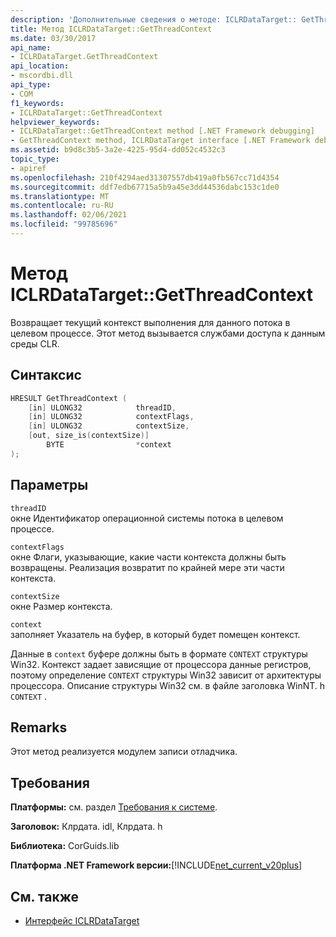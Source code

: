 ```yaml
---
description: 'Дополнительные сведения о методе: ICLRDataTarget:: GetThreadContext'
title: Метод ICLRDataTarget::GetThreadContext
ms.date: 03/30/2017
api_name:
- ICLRDataTarget.GetThreadContext
api_location:
- mscordbi.dll
api_type:
- COM
f1_keywords:
- ICLRDataTarget::GetThreadContext
helpviewer_keywords:
- ICLRDataTarget::GetThreadContext method [.NET Framework debugging]
- GetThreadContext method, ICLRDataTarget interface [.NET Framework debugging]
ms.assetid: b9d8c3b5-3a2e-4225-95d4-dd052c4532c3
topic_type:
- apiref
ms.openlocfilehash: 210f4294aed31307557db419a0fb567cc71d4354
ms.sourcegitcommit: ddf7edb67715a5b9a45e3dd44536dabc153c1de0
ms.translationtype: MT
ms.contentlocale: ru-RU
ms.lasthandoff: 02/06/2021
ms.locfileid: "99785696"
---
```

# <a name="iclrdatatargetgetthreadcontext-method"></a>Метод ICLRDataTarget::GetThreadContext

Возвращает текущий контекст выполнения для данного потока в целевом процессе. Этот метод вызывается службами доступа к данным среды CLR.  
  
## <a name="syntax"></a>Синтаксис  
  
```cpp  
HRESULT GetThreadContext (  
    [in] ULONG32            threadID,  
    [in] ULONG32            contextFlags,  
    [in] ULONG32            contextSize,  
    [out, size_is(contextSize)]
        BYTE                *context  
);  
```  
  
## <a name="parameters"></a>Параметры  

 `threadID`  
 окне Идентификатор операционной системы потока в целевом процессе.  
  
 `contextFlags`  
 окне Флаги, указывающие, какие части контекста должны быть возвращены. Реализация возвратит по крайней мере эти части контекста.  
  
 `contextSize`  
 окне Размер контекста.  
  
 `context`  
 заполняет Указатель на буфер, в который будет помещен контекст.  
  
 Данные в `context` буфере должны быть в формате `CONTEXT` структуры Win32. Контекст задает зависящие от процессора данные регистров, поэтому определение `CONTEXT` структуры Win32 зависит от архитектуры процессора. Описание структуры Win32 см. в файле заголовка WinNT. h `CONTEXT` .  
  
## <a name="remarks"></a>Remarks  

 Этот метод реализуется модулем записи отладчика.  
  
## <a name="requirements"></a>Требования  

 **Платформы:** см. раздел [Требования к системе](../../get-started/system-requirements.md).  
  
 **Заголовок:** Клрдата. idl, Клрдата. h  
  
 **Библиотека:** CorGuids.lib  
  
 **Платформа .NET Framework версии:**[!INCLUDE[net_current_v20plus](../../../../includes/net-current-v20plus-md.md)]  
  
## <a name="see-also"></a>См. также

- [Интерфейс ICLRDataTarget](iclrdatatarget-interface.md)
